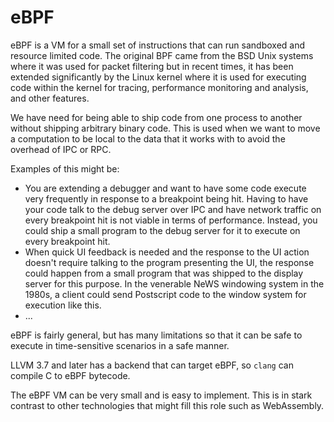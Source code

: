 # eBPF

eBPF is a VM for a small set of instructions that can run sandboxed
and resource limited code. The original BPF came from the BSD
Unix systems where it was used for packet filtering but in recent
times, it has been extended significantly by the Linux kernel where
it is used for executing code within the kernel for tracing,
performance monitoring and analysis, and other features.

We have need for being able to ship code from one process to
another without shipping arbitrary binary code. This is used
when we want to move a computation to be local to the data
that it works with to avoid the overhead of IPC or RPC.

Examples of this might be:

* You are extending a debugger and want to have some code
  execute very frequently in response to a breakpoint
  being hit. Having to have your code talk to the debug
  server over IPC and have network traffic on every
  breakpoint hit is not viable in terms of performance.
  Instead, you could ship a small program to the debug
  server for it to execute on every breakpoint hit.
* When quick UI feedback is needed and the response to the
  UI action doesn't require talking to the program presenting
  the UI, the response could happen from a small program that
  was shipped to the display server for this purpose. In
  the venerable NeWS windowing system in the 1980s, a client
  could send Postscript code to the window system for
  execution like this.
* ...

eBPF is fairly general, but has many limitations so that it
can be safe to execute in time-sensitive scenarios in a safe
manner.

LLVM 3.7 and later has a backend that can target eBPF, so
`clang` can compile C to eBPF bytecode.

The eBPF VM can be very small and is easy to implement. This is in
stark contrast to other technologies that might fill this role
such as WebAssembly.
